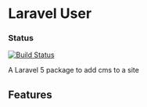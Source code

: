 Laravel User
============

### Status
[![Build Status](https://travis-ci.org/RowlandOti/ooglee-cms.svg?branch=master)](https://travis-ci.org/RowlandOti/ooglee-cms)

A Laravel 5 package to add cms to a site

## Features

